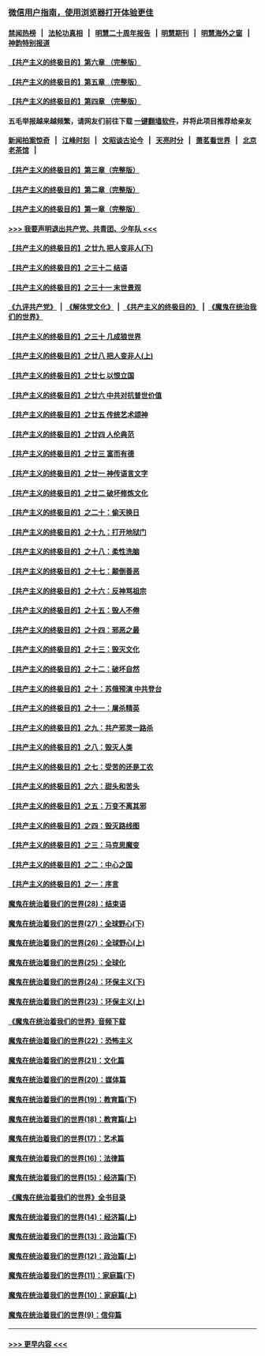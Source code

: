 ### [微信用户指南，使用浏览器打开体验更佳](https://github.com/gfw-breaker/banned-news1/blob/master/indexes/wechat-guide.md?t=0)
#### [禁闻热榜](热点新闻.md?t=0)  &nbsp;&nbsp;|&nbsp;&nbsp; [法轮功真相](https://github.com/gfw-breaker/truth/blob/master/README.md?t=0) &nbsp;&nbsp;|&nbsp;&nbsp; [明慧二十周年报告](https://github.com/gfw-breaker/mh-reports/blob/master/README.md?t=0) &nbsp;&nbsp;|&nbsp;&nbsp;[明慧期刊](https://github.com/gfw-breaker/mh-qikan) &nbsp;&nbsp;|&nbsp;&nbsp; [明慧海外之窗](https://github.com/gfw-breaker/mh-news/blob/master/README.md?t=0) &nbsp;&nbsp;|&nbsp;&nbsp; [神韵特别报道](https://github.com/gfw-breaker/mh-news/blob/master/shenyun.md?t=0)
#### [【共产主义的终极目的】第六章 （完整版）](../pages/nsc422/n11428913.md?t=02120811) 
#### [【共产主义的终极目的】第五章 （完整版）](../pages/nsc422/n11428912.md?t=02120811) 
#### [【共产主义的终极目的】第四章 （完整版）](../pages/nsc422/n11428907.md?t=02120811) 
#### 五毛举报越来越频繁，请网友们前往下载 [一键翻墙软件](https://github.com/gfw-breaker/ssr-accounts)，并将此项目推荐给亲友
#### [新闻拍案惊奇](https://github.com/gfw-breaker/banned-news1/blob/master/pages/link4.md) &nbsp;&nbsp;|&nbsp;&nbsp; [江峰时刻](https://github.com/gfw-breaker/banned-news1/blob/master/pages/link4.md) &nbsp;&nbsp;|&nbsp;&nbsp; [文昭谈古论今](https://github.com/gfw-breaker/banned-news1/blob/master/pages/link4.md) &nbsp;&nbsp;|&nbsp;&nbsp; [天亮时分](https://github.com/gfw-breaker/banned-news1/blob/master/pages/link4.md) &nbsp;&nbsp;|&nbsp;&nbsp; [萧茗看世界](https://github.com/gfw-breaker/banned-news1/blob/master/pages/link4.md) &nbsp;&nbsp;|&nbsp;&nbsp; [北京老茶馆](https://github.com/gfw-breaker/banned-news1/blob/master/pages/link4.md) &nbsp;&nbsp;|&nbsp;&nbsp; 
#### [【共产主义的终极目的】第三章（完整版）](../pages/nsc422/n11428848.md?t=02120811) 
#### [【共产主义的终极目的】第二章（完整版）](../pages/nsc422/n11428831.md?t=02120811) 
#### [【共产主义的终极目的】第一章（完整版）](../pages/nsc422/n11417651.md?t=02120811) 
#### [>>> 我要声明退出共产党、共青团、少年队 <<<](https://github.com/begood0513/goodnews/blob/master/quit/letter.md) 
#### [【共产主义的终极目的】之廿九 把人变非人(下)](../pages/nsc422/n11344140.md?t=02120811) 
#### [【共产主义的终极目的】之三十二 结语](../pages/nsc422/n11360535.md?t=02120811) 
#### [【共产主义的终极目的】之三十一 末世景观](../pages/nsc422/n11351129.md?t=02120811) 
#### [《九评共产党》](https://github.com/begood0513/9ping.md/blob/master/README.md) &nbsp;|&nbsp; [《解体党文化》](../../../../jtdwh.md/blob/master/README.md)  &nbsp;|&nbsp; [《共产主义的终极目的》](../../../../gczydzjmd.md/blob/master/README.md) &nbsp;|&nbsp; [《魔鬼在统治我们的世界》](../../../../mgztzwmdsj.md/blob/master/README.md) 
#### [【共产主义的终极目的】之三十 几成狼世界](../pages/nsc422/n11348280.md?t=02120811) 
#### [【共产主义的终极目的】之廿八 把人变非人(上)](../pages/nsc422/n11340492.md?t=02120811) 
#### [【共产主义的终极目的】之廿七 以恨立国](../pages/nsc422/n11336944.md?t=02120811) 
#### [【共产主义的终极目的】之廿六 中共对抗普世价值](../pages/nsc422/n11324785.md?t=02120811) 
#### [【共产主义的终极目的】之廿五 传统艺术颂神](../pages/nsc422/n11296396.md?t=02120811) 
#### [【共产主义的终极目的】之廿四 人伦典范](../pages/nsc422/n11296397.md?t=02120811) 
#### [【共产主义的终极目的】之廿三 富而有德](../pages/nsc422/n11283598.md?t=02120811) 
#### [【共产主义的终极目的】之廿一 神传语言文字](../pages/nsc422/n11263265.md?t=02120811) 
#### [【共产主义的终极目的】之廿二 破坏修炼文化](../pages/nsc422/n11245728.md?t=02120811) 
#### [【共产主义的终极目的】之二十：偷天换日](../pages/nsc422/n11238846.md?t=02120811) 
#### [【共产主义的终极目的】之十九：打开地狱门](../pages/nsc422/n11206376.md?t=02120811) 
#### [【共产主义的终极目的】之十八：柔性洗脑](../pages/nsc422/n11199994.md?t=02120811) 
#### [【共产主义的终极目的】之十七：颠倒善恶](../pages/nsc422/n11179782.md?t=02120811) 
#### [【共产主义的终极目的】之十六：反神骂祖宗](../pages/nsc422/n11166798.md?t=02120811) 
#### [【共产主义的终极目的】之十五：毁人不倦](../pages/nsc422/n11166792.md?t=02120811) 
#### [【共产主义的终极目的】之十四：邪恶之最](../pages/nsc422/n11150249.md?t=02120811) 
#### [【共产主义的终极目的】之十三：毁灭文化](../pages/nsc422/n11135227.md?t=02120811) 
#### [【共产主义的终极目的】之十二：破坏自然](../pages/nsc422/n11135214.md?t=02120811) 
#### [【共产主义的终极目的】之十：苏俄预演 中共登台](../pages/nsc422/n11118424.md?t=02120811) 
#### [【共产主义的终极目的】之十一：屠杀精英](../pages/nsc422/n11118442.md?t=02120811) 
#### [【共产主义的终极目的】之九：共产邪灵一路杀](../pages/nsc422/n11114139.md?t=02120811) 
#### [【共产主义的终极目的】之八：毁灭人类](../pages/nsc422/n11108503.md?t=02120811) 
#### [【共产主义的终极目的】之七：受苦的还是工农](../pages/nsc422/n11101809.md?t=02120811) 
#### [【共产主义的终极目的】之六：甜头和苦头](../pages/nsc422/n11096971.md?t=02120811) 
#### [【共产主义的终极目的】之五：万变不离其邪](../pages/nsc422/n11091285.md?t=02120811) 
#### [【共产主义的终极目的】之四：毁灭路线图](../pages/nsc422/n11086284.md?t=02120811) 
#### [【共产主义的终极目的】之三：马克思魔变](../pages/nsc422/n11061941.md?t=02120811) 
#### [【共产主义的终极目的】之二：中心之国](../pages/nsc422/n11047728.md?t=02120811) 
#### [【共产主义的终极目的】之一：序言](../pages/nsc422/n11086077.md?t=02120811) 
#### [魔鬼在统治着我们的世界(28)：结束语](../pages/nsc422/n10936246.md?t=02120811) 
#### [魔鬼在统治着我们的世界(27)：全球野心(下)](../pages/nsc422/n10928319.md?t=02120811) 
#### [魔鬼在统治着我们的世界(26)：全球野心(上)](../pages/nsc422/n10900318.md?t=02120811) 
#### [魔鬼在统治着我们的世界(25)：全球化](../pages/nsc422/n10788205.md?t=02120811) 
#### [魔鬼在统治着我们的世界(24)：环保主义(下)](../pages/nsc422/n10695307.md?t=02120811) 
#### [魔鬼在统治着我们的世界(23)：环保主义(上)](../pages/nsc422/n10688613.md?t=02120811) 
#### [《魔鬼在统治着我们的世界》音频下载](../pages/nsc422/n10635553.md?t=02120811) 
#### [魔鬼在统治着我们的世界(22)：恐怖主义](../pages/nsc422/n10614727.md?t=02120811) 
#### [魔鬼在统治着我们的世界(21)：文化篇](../pages/nsc422/n10597706.md?t=02120811) 
#### [魔鬼在统治着我们的世界(20)：媒体篇](../pages/nsc422/n10586579.md?t=02120811) 
#### [魔鬼在统治着我们的世界(19)：教育篇(下)](../pages/nsc422/n10564808.md?t=02120811) 
#### [魔鬼在统治着我们的世界(18)：教育篇(上)](../pages/nsc422/n10526970.md?t=02120811) 
#### [魔鬼在统治着我们的世界(17)：艺术篇](../pages/nsc422/n10499093.md?t=02120811) 
#### [魔鬼在统治着我们的世界(16)：法律篇](../pages/nsc422/n10485969.md?t=02120811) 
#### [魔鬼在统治着我们的世界(15)：经济篇(下)](../pages/nsc422/n10469975.md?t=02120811) 
#### [《魔鬼在统治着我们的世界》全书目录](../pages/nsc422/n10464261.md?t=02120811) 
#### [魔鬼在统治着我们的世界(14)：经济篇(上)](../pages/nsc422/n10457370.md?t=02120811) 
#### [魔鬼在统治着我们的世界(13)：政治篇(下)](../pages/nsc422/n10448270.md?t=02120811) 
#### [魔鬼在统治着我们的世界(12)：政治篇(上)](../pages/nsc422/n10444576.md?t=02120811) 
#### [魔鬼在统治着我们的世界(11)：家庭篇(下)](../pages/nsc422/n10440961.md?t=02120811) 
#### [魔鬼在统治着我们的世界(10)：家庭篇(上)](../pages/nsc422/n10435448.md?t=02120811) 
#### [魔鬼在统治着我们的世界(9)：信仰篇](../pages/nsc422/n10432159.md?t=02120811) 

----
#### [ >>> 更早内容 <<< ](../indexes/nsc422-earlier.md)
